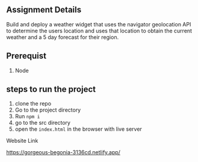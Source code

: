 
## Assignment Details
Build and deploy a weather widget that uses the navigator geolocation API to determine the users location and uses that location to obtain the current weather and a 5 day forecast for their region.

## Prerequist
1. Node

## steps to run the project
1. clone the repo
2. Go to the project directory 
3. Run `npm i `
4. go to the src directory
5. open the `index.html` in the browser with live server 



Website Link

https://gorgeous-begonia-3136cd.netlify.app/
